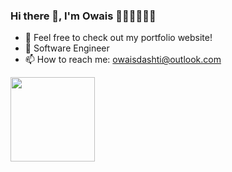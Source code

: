 ### Hi there 👋, I'm Owais 🏄🏽‍♂️👨🏽‍💻

- 💼 Feel free to check out my portfolio website!
- 🏢 Software Engineer
- 📫 How to reach me: <a href = "mailto:owaisdashti@outlook.com?subject = Feedback&body = Message">owaisdashti@outlook.com</a>

<div>
 <img height="135px" src="https://github-readme-stats.vercel.app/api/top-langs/?username=OwaisAD&hide=html&hide_title=true&hide_border=true&layout=compact&langs_count=8&theme=nord" />
</div>
